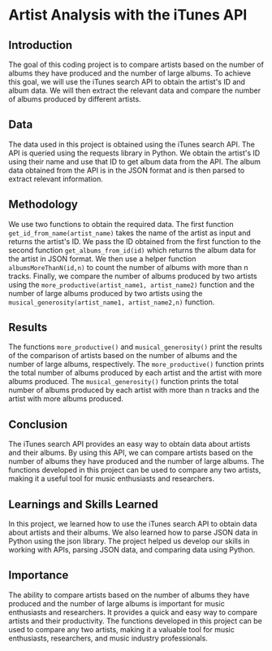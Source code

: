 # Artist Analysis with the iTunes API

## Introduction
The goal of this coding project is to compare artists based on the number of albums they have produced and the number of large albums. To achieve this goal, we will use the iTunes search API to obtain the artist's ID and album data. We will then extract the relevant data and compare the number of albums produced by different artists.

## Data
The data used in this project is obtained using the iTunes search API. The API is queried using the requests library in Python. We obtain the artist's ID using their name and use that ID to get album data from the API. The album data obtained from the API is in the JSON format and is then parsed to extract relevant information.

## Methodology
We use two functions to obtain the required data. The first function `get_id_from_name(artist_name)` takes the name of the artist as input and returns the artist's ID. We pass the ID obtained from the first function to the second function `get_albums_from_id(id)` which returns the album data for the artist in JSON format. We then use a helper function `albumsMoreThanN(id,n)` to count the number of albums with more than n tracks. Finally, we compare the number of albums produced by two artists using the `more_productive(artist_name1, artist_name2)` function and the number of large albums produced by two artists using the `musical_generosity(artist_name1, artist_name2,n)` function.

## Results
The functions `more_productive()` and `musical_generosity()` print the results of the comparison of artists based on the number of albums and the number of large albums, respectively. The `more_productive()` function prints the total number of albums produced by each artist and the artist with more albums produced. The `musical_generosity()` function prints the total number of albums produced by each artist with more than n tracks and the artist with more albums produced.

## Conclusion
The iTunes search API provides an easy way to obtain data about artists and their albums. By using this API, we can compare artists based on the number of albums they have produced and the number of large albums. The functions developed in this project can be used to compare any two artists, making it a useful tool for music enthusiasts and researchers.

## Learnings and Skills Learned
In this project, we learned how to use the iTunes search API to obtain data about artists and their albums. We also learned how to parse JSON data in Python using the json library. The project helped us develop our skills in working with APIs, parsing JSON data, and comparing data using Python.

## Importance
The ability to compare artists based on the number of albums they have produced and the number of large albums is important for music enthusiasts and researchers. It provides a quick and easy way to compare artists and their productivity. The functions developed in this project can be used to compare any two artists, making it a valuable tool for music enthusiasts, researchers, and music industry professionals.
